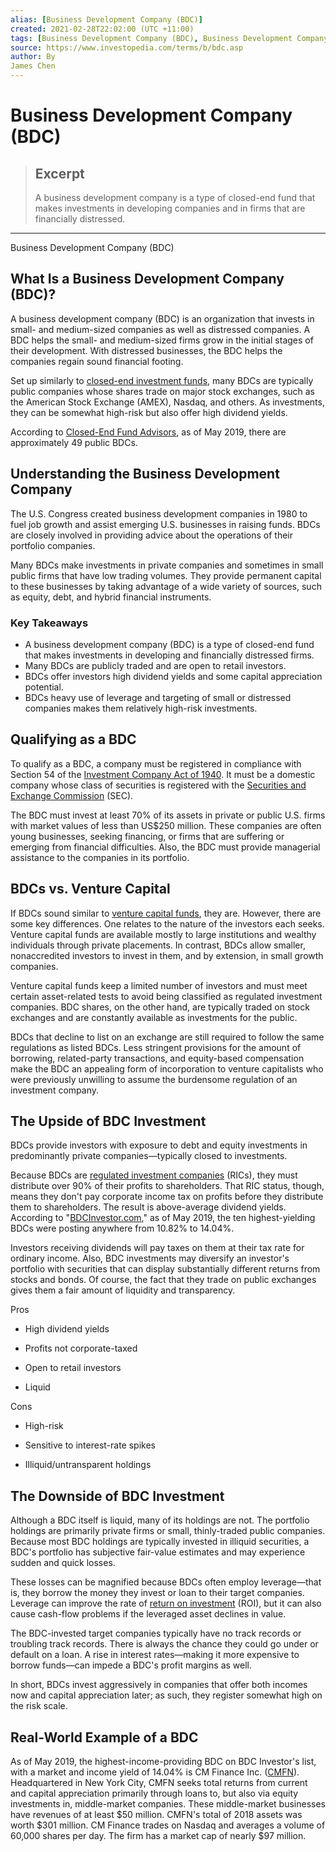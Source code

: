 ```yaml
---
alias: [Business Development Company (BDC)]
created: 2021-02-28T22:02:00 (UTC +11:00)
tags: [Business Development Company (BDC), Business Development Company (BDC)]
source: https://www.investopedia.com/terms/b/bdc.asp
author: By
James Chen
---
```


# Business Development Company (BDC)

> ## Excerpt
> A business development company is a type of closed-end fund that makes investments in developing companies and in firms that are financially distressed.

---

Business Development Company (BDC)
## What Is a Business Development Company (BDC)?

A business development company (BDC) is an organization that invests in small- and medium-sized companies as well as distressed companies. A BDC helps the small- and medium-sized firms grow in the initial stages of their development. With distressed businesses, the BDC helps the companies regain sound financial footing.

Set up similarly to [closed-end investment funds](https://www.investopedia.com/video/play/closedend-fund/), many BDCs are typically public companies whose shares trade on major stock exchanges, such as the American Stock Exchange (AMEX), Nasdaq, and others. As investments, they can be somewhat high-risk but also offer high dividend yields.

According to [Closed-End Fund Advisors](http://cefdata.com/bdc/), as of May 2019, there are approximately 49 public BDCs.

## Understanding the Business Development Company

The U.S. Congress created business development companies in 1980 to fuel job growth and assist emerging U.S. businesses in raising funds. BDCs are closely involved in providing advice about the operations of their portfolio companies.

Many BDCs make investments in private companies and sometimes in small public firms that have low trading volumes. They provide permanent capital to these businesses by taking advantage of a wide variety of sources, such as equity, debt, and hybrid financial instruments.

### Key Takeaways

-   A business development company (BDC) is a type of closed-end fund that makes investments in developing and financially distressed firms. 
-   Many BDCs are publicly traded and are open to retail investors.
-   BDCs offer investors high dividend yields and some capital appreciation potential.
-   BDCs heavy use of leverage and targeting of small or distressed companies makes them relatively high-risk investments.

## Qualifying as a BDC

To qualify as a BDC, a company must be registered in compliance with Section 54 of the [Investment Company Act of 1940](https://www.investopedia.com/terms/i/investmentcompanyact.asp). It must be a domestic company whose class of securities is registered with the [Securities and Exchange Commission](https://www.investopedia.com/terms/s/sec.asp) (SEC).

The BDC must invest at least 70% of its assets in private or public U.S. firms with market values of less than US$250 million. These companies are often young businesses, seeking financing, or firms that are suffering or emerging from financial difficulties. Also, the BDC must provide managerial assistance to the companies in its portfolio.

## BDCs vs. Venture Capital

If BDCs sound similar to [venture capital funds](https://www.investopedia.com/terms/v/vcfund.asp), they are. However, there are some key differences. One relates to the nature of the investors each seeks. Venture capital funds are available mostly to large institutions and wealthy individuals through private placements. In contrast, BDCs allow smaller, nonaccredited investors to invest in them, and by extension, in small growth companies.

Venture capital funds keep a limited number of investors and must meet certain asset-related tests to avoid being classified as regulated investment companies. BDC shares, on the other hand, are typically traded on stock exchanges and are constantly available as investments for the public.

BDCs that decline to list on an exchange are still required to follow the same regulations as listed BDCs. Less stringent provisions for the amount of borrowing, related-party transactions, and equity-based compensation make the BDC an appealing form of incorporation to venture capitalists who were previously unwilling to assume the burdensome regulation of an investment company.

## The Upside of BDC Investment

BDCs provide investors with exposure to debt and equity investments in predominantly private companies—typically closed to investments.

Because BDCs are [regulated investment companies](https://www.investopedia.com/terms/r/ric.asp) (RICs), they must distribute over 90% of their profits to shareholders. That RIC status, though, means they don't pay corporate income tax on profits before they distribute them to shareholders. The result is above-average dividend yields. According to "[BDCInvestor.com](https://www.bdcinvestor.com/business-development-company-list/)," as of May 2019, the ten highest-yielding BDCs were posting anywhere from 10.82% to 14.04%.

Investors receiving dividends will pay taxes on them at their tax rate for ordinary income. Also, BDC investments may diversify an investor's portfolio with securities that can display substantially different returns from stocks and bonds. Of course, the fact that they trade on public exchanges gives them a fair amount of liquidity and transparency.

Pros

-   High dividend yields
    
-   Profits not corporate-taxed
    
-   Open to retail investors
    
-   Liquid
    

Cons

-   High-risk
    
-   Sensitive to interest-rate spikes
    
-   Illiquid/untransparent holdings
    

## The Downside of BDC Investment

Although a BDC itself is liquid, many of its holdings are not. The portfolio holdings are primarily private firms or small, thinly-traded public companies. Because most BDC holdings are typically invested in illiquid securities, a BDC's portfolio has subjective fair-value estimates and may experience sudden and quick losses.

These losses can be magnified because BDCs often employ leverage—that is, they borrow the money they invest or loan to their target companies. Leverage can improve the rate of [return on investment](https://www.investopedia.com/terms/r/returnoninvestment.asp) (ROI), but it can also cause cash-flow problems if the leveraged asset declines in value.

The BDC-invested target companies typically have no track records or troubling track records. There is always the chance they could go under or default on a loan. A rise in interest rates—making it more expensive to borrow funds—can impede a BDC's profit margins as well.

In short, BDCs invest aggressively in companies that offer both incomes now and capital appreciation later; as such, they register somewhat high on the risk scale.

## Real-World Example of a BDC

As of May 2019, the highest-income-providing BDC on BDC Investor's list, with a market and income yield of 14.04% is CM Finance Inc. ([CMFN](https://www.investopedia.com/markets/quote?tvwidgetsymbol=cmfn)). Headquartered in New York City, CMFN seeks total returns from current and capital appreciation primarily through loans to, but also via equity investments in, middle-market companies. These middle-market businesses have revenues of at least $50 million. CMFN's total of 2018 assets was worth $301 million. CM Finance trades on Nasdaq and averages a volume of 60,000 shares per day. The firm has a market cap of nearly $97 million.
